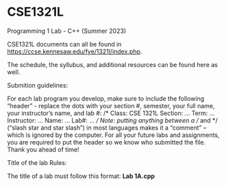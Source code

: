 # CSE1321L
Programming 1 Lab - C++ (Summer 2023)


CSE1321L documents can all be found in https://ccse.kennesaw.edu/fye/1321l/index.php. 

The schedule, the syllubus, and additional resources can be found here as well. 

Submition guidelines: 

For each lab program you develop, make sure to include the following “header” - replace the dots with
your section #, semester, your full name, your instructor’s name, and lab #:
/*
Class: CSE 1321L
Section: ...
Term: ...
Instructor: ...
Name: ...
Lab#: ...
*/
Note: putting *anything* between a /* and */ (“slash star and star slash”) in most languages makes it a
“comment” – which is ignored by the computer. For all your future labs and assignments, you are required
to put the header so we know who submitted the file. Thank you ahead of time!


Title of the lab Rules: 

The title of a lab must follow this format: **Lab 1A.cpp**
